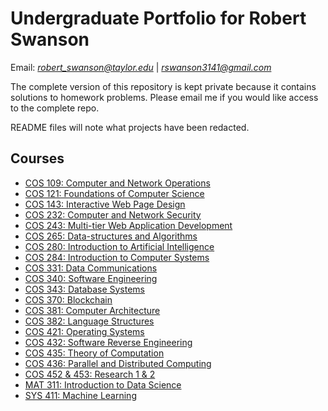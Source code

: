 # Undergraduate Portfolio for Robert Swanson
Email: *robert_swanson@taylor.edu* | *rswanson3141@gmail.com*

The complete version of this repository is kept private because it contains solutions to homework problems. Please email me if you would like access to the complete repo.

README files will note what projects have been redacted.

## Courses

- [COS 109: Computer and Network Operations](./cos109-cnops)
- [COS 121: Foundations of Computer Science](./cos121-cs_foundations)
- [COS 143: Interactive Web Page Design](./cos143-webdev/)
- [COS 232: Computer and Network Security](./cos232-security/)
- [COS 243: Multi-tier Web Application Development](./cos243-multier_webdev/)
- [COS 265: Data-structures and Algorithms](./cos265-datastructures/)
- [COS 280: Introduction to Artificial Intelligence](./cos280-intro_to_ai)
- [COS 284: Introduction to Computer Systems](./cos284-intro_to_comp_systems)
- [COS 331: Data Communications](./cos331-datacom)
- [COS 340: Software Engineering](https://repo.cse.taylor.edu/group-work/horse)
- [COS 343: Database Systems](./cos343-database_systems)
- [COS 370: Blockchain](./cos370-blockchain)
- [COS 381: Computer Architecture](./cos381-computer_architecture)
- [COS 382: Language Structures](./cos382-language_structures)
- [COS 421: Operating Systems](./cos421-operating_systems)
- [COS 432: Software Reverse Engineering](./cos432-software_reverse_engineering)
- [COS 435: Theory of Computation](./cos435-theory_of_computation/)
- [COS 436: Parallel and Distributed Computing](./cos436-parallel_and_distributed_computing)
- [COS 452 & 453: Research 1 & 2](https://github.com/robert-swanson/Four-Year-Plan-Evaluation-System)
- [MAT 311: Introduction to Data Science](./mat311-data_science)
- [SYS 411: Machine Learning](./sys411-machine_learning)

